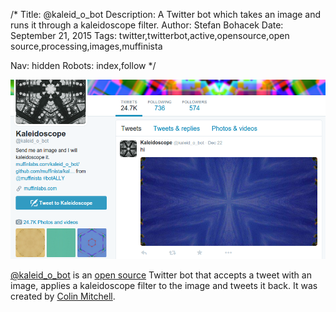 /*
Title: @kaleid_o_bot
Description: A Twitter bot which takes an image and runs it through a kaleidoscope filter.
Author: Stefan Bohacek
Date: September 21, 2015
Tags: twitter,twitterbot,active,opensource,open source,processing,images,muffinista

Nav: hidden
Robots: index,follow
*/

[![](/content/bots/twitterbots/images/kaleid_o_bot.png)](https://twitter.com/kaleid_o_bot)

[@kaleid_o_bot](https://twitter.com/kaleid_o_bot) is an [open source](https://github.com/muffinista/kaleid_o_bot) Twitter bot that accepts a tweet with an image, applies a kaleidoscope filter to the image and tweets it back. It was created by [Colin Mitchell](https://twitter.com/muffinista).